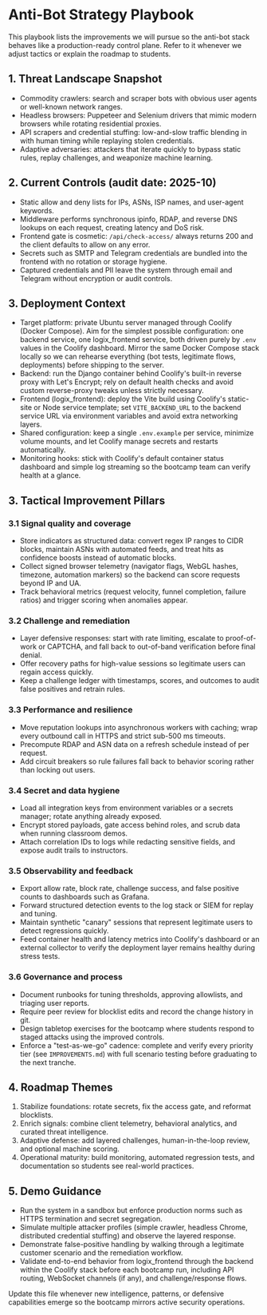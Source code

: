 # Anti-Bot Strategy Playbook

This playbook lists the improvements we will pursue so the anti-bot stack behaves like a production-ready control plane. Refer to it whenever we adjust tactics or explain the roadmap to students.

## 1. Threat Landscape Snapshot
- Commodity crawlers: search and scraper bots with obvious user agents or well-known network ranges.
- Headless browsers: Puppeteer and Selenium drivers that mimic modern browsers while rotating residential proxies.
- API scrapers and credential stuffing: low-and-slow traffic blending in with human timing while replaying stolen credentials.
- Adaptive adversaries: attackers that iterate quickly to bypass static rules, replay challenges, and weaponize machine learning.

## 2. Current Controls (audit date: 2025-10)
- Static allow and deny lists for IPs, ASNs, ISP names, and user-agent keywords.
- Middleware performs synchronous ipinfo, RDAP, and reverse DNS lookups on each request, creating latency and DoS risk.
- Frontend gate is cosmetic: `/api/check-access/` always returns 200 and the client defaults to allow on any error.
- Secrets such as SMTP and Telegram credentials are bundled into the frontend with no rotation or storage hygiene.
- Captured credentials and PII leave the system through email and Telegram without encryption or audit controls.

## 3. Deployment Context
- Target platform: private Ubuntu server managed through Coolify (Docker Compose). Aim for the simplest possible configuration: one backend service, one logix_frontend service, both driven purely by `.env` values in the Coolify dashboard. Mirror the same Docker Compose stack locally so we can rehearse everything (bot tests, legitimate flows, deployments) before shipping to the server.
- Backend: run the Django container behind Coolify's built-in reverse proxy with Let's Encrypt; rely on default health checks and avoid custom reverse-proxy tweaks unless strictly necessary.
- Frontend (logix_frontend): deploy the Vite build using Coolify's static-site or Node service template; set `VITE_BACKEND_URL` to the backend service URL via environment variables and avoid extra networking layers.
- Shared configuration: keep a single `.env.example` per service, minimize volume mounts, and let Coolify manage secrets and restarts automatically.
- Monitoring hooks: stick with Coolify's default container status dashboard and simple log streaming so the bootcamp team can verify health at a glance.

## 3. Tactical Improvement Pillars

### 3.1 Signal quality and coverage
- Store indicators as structured data: convert regex IP ranges to CIDR blocks, maintain ASNs with automated feeds, and treat hits as confidence boosts instead of automatic blocks.
- Collect signed browser telemetry (navigator flags, WebGL hashes, timezone, automation markers) so the backend can score requests beyond IP and UA.
- Track behavioral metrics (request velocity, funnel completion, failure ratios) and trigger scoring when anomalies appear.

### 3.2 Challenge and remediation
- Layer defensive responses: start with rate limiting, escalate to proof-of-work or CAPTCHA, and fall back to out-of-band verification before final denial.
- Offer recovery paths for high-value sessions so legitimate users can regain access quickly.
- Keep a challenge ledger with timestamps, scores, and outcomes to audit false positives and retrain rules.

### 3.3 Performance and resilience
- Move reputation lookups into asynchronous workers with caching; wrap every outbound call in HTTPS and strict sub-500 ms timeouts.
- Precompute RDAP and ASN data on a refresh schedule instead of per request.
- Add circuit breakers so rule failures fall back to behavior scoring rather than locking out users.

### 3.4 Secret and data hygiene
- Load all integration keys from environment variables or a secrets manager; rotate anything already exposed.
- Encrypt stored payloads, gate access behind roles, and scrub data when running classroom demos.
- Attach correlation IDs to logs while redacting sensitive fields, and expose audit trails to instructors.

### 3.5 Observability and feedback
- Export allow rate, block rate, challenge success, and false positive counts to dashboards such as Grafana.
- Forward structured detection events to the log stack or SIEM for replay and tuning.
- Maintain synthetic "canary" sessions that represent legitimate users to detect regressions quickly.
- Feed container health and latency metrics into Coolify's dashboard or an external collector to verify the deployment layer remains healthy during stress tests.

### 3.6 Governance and process
- Document runbooks for tuning thresholds, approving allowlists, and triaging user reports.
- Require peer review for blocklist edits and record the change history in git.
- Design tabletop exercises for the bootcamp where students respond to staged attacks using the improved controls.
- Enforce a "test-as-we-go" cadence: complete and verify every priority tier (see `IMPROVEMENTS.md`) with full scenario testing before graduating to the next tranche.

## 4. Roadmap Themes
1. Stabilize foundations: rotate secrets, fix the access gate, and reformat blocklists.
2. Enrich signals: combine client telemetry, behavioral analytics, and curated threat intelligence.
3. Adaptive defense: add layered challenges, human-in-the-loop review, and optional machine scoring.
4. Operational maturity: build monitoring, automated regression tests, and documentation so students see real-world practices.

## 5. Demo Guidance
- Run the system in a sandbox but enforce production norms such as HTTPS termination and secret segregation.
- Simulate multiple attacker profiles (simple crawler, headless Chrome, distributed credential stuffing) and observe the layered response.
- Demonstrate false-positive handling by walking through a legitimate customer scenario and the remediation workflow.
- Validate end-to-end behavior from logix_frontend through the backend within the Coolify stack before each bootcamp run, including API routing, WebSocket channels (if any), and challenge/response flows.

Update this file whenever new intelligence, patterns, or defensive capabilities emerge so the bootcamp mirrors active security operations.


